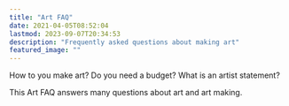 ```yaml
---
title: "Art FAQ"
date: 2021-04-05T08:52:04
lastmod: 2023-09-07T20:34:53
description: "Frequently asked questions about making art"
featured_image: ""
---
```


How to you make art? Do you need a budget? What is an artist statement?

This Art FAQ answers many questions about art and art making.
